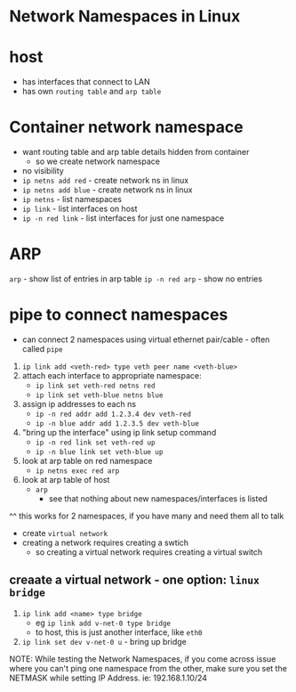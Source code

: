 # Network Namespaces in Linux

# host
- has interfaces that connect to LAN
- has own `routing table` and `arp table`

# Container network namespace
- want routing table and arp table details hidden from container
    - so we create network namespace
- no visibility 
- `ip netns add red` - create network ns in linux
- `ip netns add blue` - create network ns in linux
- `ip netns` - list namespaces
- `ip link` - list interfaces on host
- `ip -n red link` - list interfaces for just one namespace

# ARP
`arp` - show list of entries in arp table
`ip -n red arp` - show no entries

# pipe to connect namespaces
- can connect 2 namespaces using virtual ethernet pair/cable - often called `pipe`
1. `ip link add <veth-red> type veth peer name <veth-blue>`
2. attach each interface to appropriate namespace:
    - `ip link set veth-red netns red`
    - `ip link set veth-blue netns blue`
3. assign ip addresses to each ns
    - `ip -n red addr add 1.2.3.4 dev veth-red`
    - `ip -n blue addr add 1.2.3.5 dev veth-blue`
4. "bring up the interface" using ip link setup command
    - `ip -n red link set veth-red up`
    - `ip -n blue link set veth-blue up`
5. look at arp table on red namespace
    - `ip netns exec red arp`
6. look at arp table of host
    - `arp`
        - see that nothing about new namespaces/interfaces is listed

^^ this works for 2 namespaces, if you have many and need them all to talk
- create `virtual network`
- creating a network requires creating a swtich
    - so creating a virtual network requires creating a virtual switch
## creaate a virtual network - one option: `linux bridge`
1. `ip link add <name> type bridge`
    - eg `ip link add v-net-0 type bridge`
    - to host, this is just another interface, like `eth0`
2. `ip link set dev v-net-0 u` - bring up bridge




NOTE:
While testing the Network Namespaces, if you come across issue where you can't ping one namespace from the other, make sure you set the NETMASK while setting IP Address. ie: 192.168.1.10/24